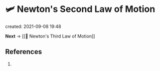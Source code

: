 # 🛩  Newton's Second Law of Motion
created: 2021-09-08 19:48

**Next** -> [[🧨 Newton's Third Law of Motion]]



## References
1. 